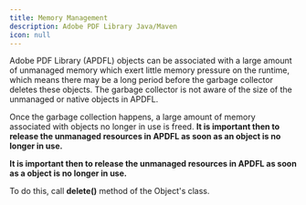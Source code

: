 ```yaml
---
title: Memory Management
description: Adobe PDF Library Java/Maven
icon: null
---
```


Adobe PDF Library (APDFL) objects can be associated with a large amount of unmanaged memory which exert little memory pressure on the runtime, which means there may be a long period before the garbage collector deletes these objects. The garbage collector is not aware of the size of the unmanaged or native objects in APDFL.

Once the garbage collection happens, a large amount of memory associated with objects no longer in use is freed. **It is important then to release the unmanaged resources in APDFL as soon as an object is no longer in use.**   

**It is important then to release the unmanaged resources in APDFL as soon as a object is no longer in use.**

To do this, call **delete()** method of the Object's class.
